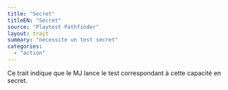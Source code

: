 ```yaml
---
title: "Secret"
titleEN: "Secret"
source: "Playtest Pathfinder"
layout: trait
summary: "nécessite un test secret"
categories:
  - "action"
---
```

Ce trait indique que le MJ lance le test correspondant à cette capacité en secret.
